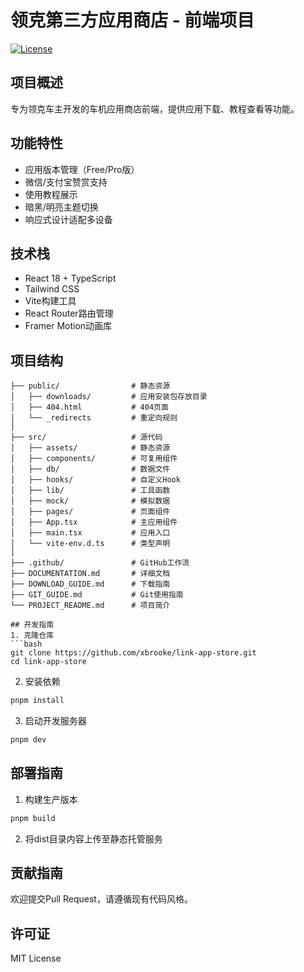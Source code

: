 # 领克第三方应用商店 - 前端项目

[![License](https://img.shields.io/badge/license-MIT-blue.svg)](LICENSE)

## 项目概述
专为领克车主开发的车机应用商店前端，提供应用下载、教程查看等功能。

## 功能特性
- 应用版本管理（Free/Pro版）
- 微信/支付宝赞赏支持
- 使用教程展示
- 暗黑/明亮主题切换
- 响应式设计适配多设备

## 技术栈
- React 18 + TypeScript
- Tailwind CSS
- Vite构建工具
- React Router路由管理
- Framer Motion动画库

## 项目结构
```
├── public/                # 静态资源
│   ├── downloads/         # 应用安装包存放目录
│   ├── 404.html           # 404页面
│   └── _redirects         # 重定向规则
│
├── src/                   # 源代码
│   ├── assets/            # 静态资源
│   ├── components/        # 可复用组件
│   ├── db/                # 数据文件
│   ├── hooks/             # 自定义Hook
│   ├── lib/               # 工具函数
│   ├── mock/              # 模拟数据
│   ├── pages/             # 页面组件
│   ├── App.tsx            # 主应用组件
│   ├── main.tsx           # 应用入口
│   └── vite-env.d.ts      # 类型声明
│
├── .github/               # GitHub工作流
├── DOCUMENTATION.md       # 详细文档
├── DOWNLOAD_GUIDE.md      # 下载指南
├── GIT_GUIDE.md           # Git使用指南
└── PROJECT_README.md      # 项目简介

## 开发指南
1. 克隆仓库
```bash
git clone https://github.com/xbrooke/link-app-store.git
cd link-app-store
```

2. 安装依赖
```bash
pnpm install
```

3. 启动开发服务器
```bash
pnpm dev
```

## 部署指南
1. 构建生产版本
```bash
pnpm build
```

2. 将dist目录内容上传至静态托管服务

## 贡献指南
欢迎提交Pull Request，请遵循现有代码风格。

## 许可证
MIT License
